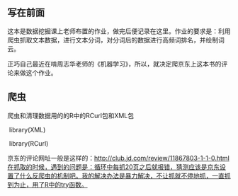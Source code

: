 ## 写在前面

这本是数据挖掘课上老师布置的作业，做完后便记录在这里。作业的要求是：利用爬虫抓取文本数据，进行文本分词，对分词后的数据进行高频词排名，并绘制词云。  

正巧自己最近在啃周志华老师的《机器学习》，所以，就决定爬京东上这本书的评论来做这个作业。   

## 爬虫

爬虫和清理数据用的的R中的RCurl包和XML包

​		library(XML)

​		library(RCurl)

京东的评论网址一般是这样的：http://club.jd.com/review/11867803-1-1-0.html在抓取的时候，遇到的问题是：循环中每抓20页之后就报错，猜测应该是京东设置了什么反爬虫的机制吧。我的解决办法是暴力解决，不让抓就不停地抓，一直抓到为止，用了R中的try函数。



